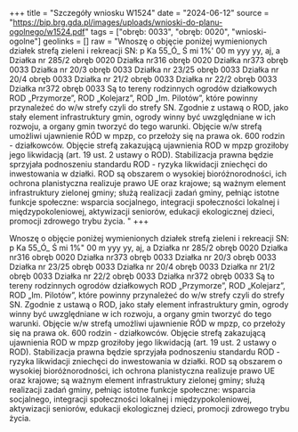 +++
title = "Szczegóły wniosku W1524"
date = "2024-06-12"
source = "https://bip.brg.gda.pl/images/uploads/wnioski-do-planu-ogolnego/w1524.pdf"
tags = ["obręb: 0033", "obręb: 0020", "wnioski-ogolne"]
geolinks = []
raw = "Wnoszę o objęcie poniżej wymienionych działek strefą zieleni i rekreacji SN: p Ka 55_Ó_ Ś mi 1%' 00 m yyy yy, aj, a  Działka nr 285/2 obręb 0020 Działka nr316 obręb 0020 Działka nr373 obręb 0033  Działka nr 20/3 obręb 0033  Działka nr 23/25 obręb 0033  Działka nr 20/4 obręb 0033  Działka nr 21/2 obręb 0033  Działka nr 22/2 obręb 0033 Działka nr372 obręb 0033 Są to tereny rodzinnych ogrodów działkowych ROD „Przymorze”, ROD „Kolejarz”, ROD „Im. Pilotów”,  które powinny przynależeć do w/w strefy czyli do strefy SN. Zgodnie z ustawą o ROD, jako stały element infrastruktury gmin, ogrody winny być uwzględniane w ich rozwoju, a organy gmin tworzyć do tego warunki.  Objęcie w/w strefą umożliwi ujawnienie RÓD w mpzp, co przełoży się na prawa ok. 600 rodzin - działkowców. Objęcie strefą zakazującą ujawnienia ROD w mpzp groziłoby jego likwidacją (art. 19 ust. 2 ustawy o ROD). Stabilizacja prawna będzie sprzyjała podnoszeniu standardu ROD - ryzyka likwidacji zniechęci do inwestowania w działki. ROD są obszarem o wysokiej bioróżnorodności, ich ochrona planistyczna realizuje prawo UE oraz krajowe; są ważnym element infrastruktury zielonej gminy; służą realizacji zadań gminy, pełniąc istotne funkcje społeczne: wsparcia socjalnego, integracji społeczności lokalnej i międzypokoleniowej, aktywizacji seniorów, edukacji ekologicznej dzieci, promocji zdrowego trybu życia. "
+++

Wnoszę o objęcie poniżej wymienionych działek strefą zieleni i rekreacji SN:
p Ka 55_Ó_ Ś mi 1%" 00 m yyy yy, aj, a
 Działka nr 285/2 obręb 0020
Działka nr316 obręb 0020
Działka nr373 obręb 0033
 Działka nr 20/3 obręb 0033
 Działka nr 23/25 obręb 0033
 Działka nr 20/4 obręb 0033
 Działka nr 21/2 obręb 0033
 Działka nr 22/2 obręb 0033
Działka nr372 obręb 0033
Są to tereny rodzinnych ogrodów działkowych ROD „Przymorze”, ROD „Kolejarz”, ROD „Im. Pilotów”,
 które powinny przynależeć do w/w strefy czyli do strefy SN. Zgodnie z ustawą o ROD, jako stały element
infrastruktury gmin, ogrody winny być uwzględniane w ich rozwoju, a organy gmin tworzyć do tego warunki.
 Objęcie w/w strefą umożliwi ujawnienie RÓD w mpzp, co przełoży się na prawa ok. 600 rodzin - działkowców.
Objęcie strefą zakazującą ujawnienia ROD w mpzp groziłoby jego likwidacją (art. 19 ust. 2 ustawy o ROD).
Stabilizacja prawna będzie sprzyjała podnoszeniu standardu ROD - ryzyka likwidacji zniechęci do inwestowania
w działki. ROD są obszarem o wysokiej bioróżnorodności, ich ochrona planistyczna realizuje prawo UE oraz
krajowe; są ważnym element infrastruktury zielonej gminy; służą realizacji zadań gminy, pełniąc istotne funkcje
społeczne: wsparcia socjalnego, integracji społeczności lokalnej i międzypokoleniowej, aktywizacji seniorów,
edukacji ekologicznej dzieci, promocji zdrowego trybu życia.



